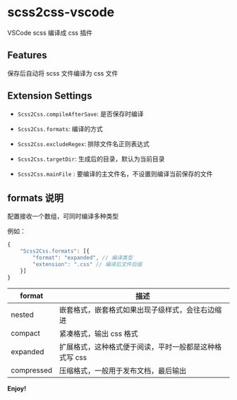 # scss2css-vscode

VSCode scss 编译成 css 插件

## Features

保存后自动将 scss 文件编译为 css 文件

## Extension Settings

-   `Scss2Css.compileAfterSave`: 是否保存时编译
-   `Scss2Css.formats`: 编译的方式

-   `Scss2Css.excludeRegex`: 排除文件名正则表达式
-   `Scss2Css.targetDir`: 生成后的目录，默认为当前目录
-   `Scss2Css.mainFile` : 要编译的主文件名，不设置则编译当前保存的文件

## formats 说明

配置接收一个数组，可同时编译多种类型

例如：

```js
{
    "Scss2Css.formats": [{
        "format": "expanded", // 编译类型
        "extension": ".css" // 编译后文件后缀
    }]
}
```

| format     | 描述                                                   |
| ---------- | ------------------------------------------------------ |
| nested     | 嵌套格式，嵌套格式如果出现子级样式，会往右边缩进       |
| compact    | 紧凑格式，输出 css 格式                                |
| expanded   | 扩展格式，这种格式便于阅读，平时一般都是这种格式写 css |
| compressed | 压缩格式，一般用于发布文档，最后输出                   |

**Enjoy!**

